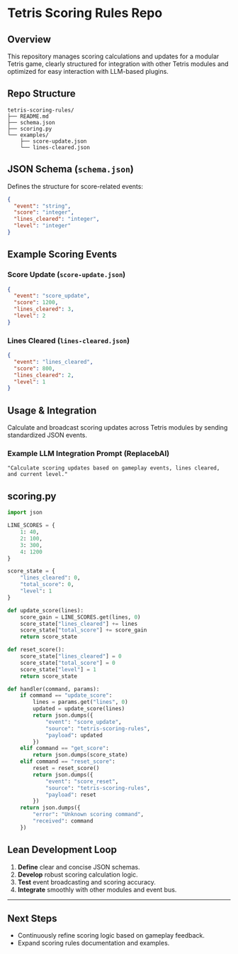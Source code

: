 # Tetris Scoring Rules Repo

## Overview

This repository manages scoring calculations and updates for a modular Tetris game, clearly structured for integration with other Tetris modules and optimized for easy interaction with LLM-based plugins.

## Repo Structure

```
tetris-scoring-rules/
├── README.md
├── schema.json
├── scoring.py
└── examples/
    ├── score-update.json
    └── lines-cleared.json
```

## JSON Schema (`schema.json`)

Defines the structure for score-related events:

```json
{
  "event": "string",
  "score": "integer",
  "lines_cleared": "integer",
  "level": "integer"
}
```

## Example Scoring Events

### Score Update (`score-update.json`)

```json
{
  "event": "score_update",
  "score": 1200,
  "lines_cleared": 3,
  "level": 2
}
```

### Lines Cleared (`lines-cleared.json`)

```json
{
  "event": "lines_cleared",
  "score": 800,
  "lines_cleared": 2,
  "level": 1
}
```

## Usage & Integration

Calculate and broadcast scoring updates across Tetris modules by sending standardized JSON events.

### Example LLM Integration Prompt (ReplacebAI)

```
"Calculate scoring updates based on gameplay events, lines cleared, and current level."
```

## scoring.py

```python
import json

LINE_SCORES = {
    1: 40,
    2: 100,
    3: 300,
    4: 1200
}

score_state = {
    "lines_cleared": 0,
    "total_score": 0,
    "level": 1
}

def update_score(lines):
    score_gain = LINE_SCORES.get(lines, 0)
    score_state["lines_cleared"] += lines
    score_state["total_score"] += score_gain
    return score_state

def reset_score():
    score_state["lines_cleared"] = 0
    score_state["total_score"] = 0
    score_state["level"] = 1
    return score_state

def handler(command, params):
    if command == "update_score":
        lines = params.get("lines", 0)
        updated = update_score(lines)
        return json.dumps({
            "event": "score_update",
            "source": "tetris-scoring-rules",
            "payload": updated
        })
    elif command == "get_score":
        return json.dumps(score_state)
    elif command == "reset_score":
        reset = reset_score()
        return json.dumps({
            "event": "score_reset",
            "source": "tetris-scoring-rules",
            "payload": reset
        })
    return json.dumps({
        "error": "Unknown scoring command",
        "received": command
    })
```

## Lean Development Loop

1. **Define** clear and concise JSON schemas.
2. **Develop** robust scoring calculation logic.
3. **Test** event broadcasting and scoring accuracy.
4. **Integrate** smoothly with other modules and event bus.

---

## Next Steps
- Continuously refine scoring logic based on gameplay feedback.
- Expand scoring rules documentation and examples.

